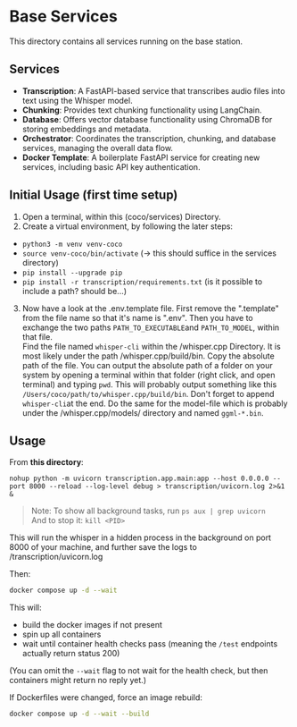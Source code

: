 # Base Services

This directory contains all services running on the base station.

## Services

- **Transcription**: A FastAPI-based service that transcribes audio files into text using the Whisper model.
- **Chunking**: Provides text chunking functionality using LangChain.
- **Database**: Offers vector database functionality using ChromaDB for storing embeddings and metadata.
- **Orchestrator**: Coordinates the transcription, chunking, and database services, managing the overall data flow.
- **Docker Template**: A boilerplate FastAPI service for creating new services, including basic API key authentication.

## Initial Usage (first time setup)
1. Open a terminal, within this (coco/services) Directory.
2. Create a virtual environment, by following the later steps:
  - `python3 -m venv venv-coco`
  - `source venv-coco/bin/activate` (-> this should suffice in the services directory)
  - `pip install --upgrade pip`
  - `pip install -r transcription/requirements.txt` (is it possible to include a path? should be...)
3. Now have a look at the .env.template file. First remove the ".template" from the file name so that it's name is ".env". Then you have to exchange the two paths `PATH_TO_EXECUTABLE`and `PATH_TO_MODEL`, within that file.<br>
Find the file named `whisper-cli` within the /whisper.cpp Directory. It is most likely under the path /whisper.cpp/build/bin. Copy the absolute path of the file. You can output the absolute path of a folder on your system by opening a terminal within that folder (right click, and open terminal) and typing `pwd`. This will probably output something like this `/Users/coco/path/to/whisper.cpp/build/bin`. Don't forget to append `whisper-cli`at the end. Do the same for the model-file which is probably under the /whisper.cpp/models/ directory and named `ggml-*.bin`.

## Usage
From **this directory**:

```
nohup python -m uvicorn transcription.app.main:app --host 0.0.0.0 --port 8000 --reload --log-level debug > transcription/uvicorn.log 2>&1 &
```
>Note: To show all background tasks, run `ps aux | grep uvicorn` <br> 
And to stop it: `kill <PID>`

This will run the whisper in a hidden process in the background on port 8000 of your machine, and further save the logs to /transcription/uvicorn.log

Then:
```sh
docker compose up -d --wait
```

This will:

- build the docker images if not present
- spin up all containers
- wait until container health checks pass
  (meaning the `/test` endpoints actually return status 200)

(You can omit the `--wait` flag to not wait for the health check, but then containers might return no reply yet.)

If Dockerfiles were changed, force an image rebuild:

```sh
docker compose up -d --wait --build
```
